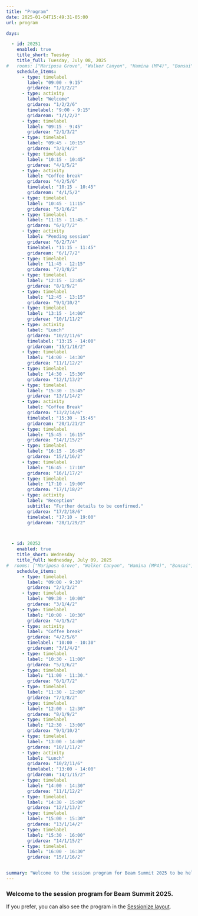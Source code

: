 ```yaml
---
title: "Program"
date: 2025-01-04T15:49:31-05:00
url: program

days: 

  - id: 20251
    enabled: true
    title_short: Tuesday
    title_full: Tuesday, July 08, 2025
#   rooms: ["Mariposa Grove", "Walker Canyon", "Hamina (MP4)", "Bonsai"]
    schedule_items: 
      - type: timelabel
        label: "09:00 - 9:15"
        gridarea: "1/1/2/2"
      - type: activity
        label: "Welcome"
        gridarea: "1/2/2/6"
        timelabel: "9:00 - 9:15"
        gridaream: "1/1/2/2"
      - type: timelabel
        label: "09:15 - 9:45"
        gridarea: "2/1/3/2"
      - type: timelabel
        label: "09:45 - 10:15"
        gridarea: "3/1/4/2"
      - type: timelabel
        label: "10:15 - 10:45"
        gridarea: "4/1/5/2"
      - type: activity
        label: "Coffee break"
        gridarea: "4/2/5/6"
        timelabel: "10:15 - 10:45"
        gridaream: "4/1/5/2"
      - type: timelabel
        label: "10:45 - 11:15"
        gridarea: "5/1/6/2"
      - type: timelabel
        label: "11:15 - 11:45."
        gridarea: "6/1/7/2"
      - type: activity
        label: "Pending session"
        gridarea: "6/2/7/4"
        timelabel: "11:15 - 11:45"
        gridaream: "6/1/7/2"
      - type: timelabel
        label: "11:45 - 12:15"
        gridarea: "7/1/8/2"
      - type: timelabel
        label: "12:15 - 12:45"
        gridarea: "8/1/9/2"
      - type: timelabel
        label: "12:45 - 13:15"
        gridarea: "9/1/10/2"
      - type: timelabel
        label: "13:15 - 14:00"
        gridarea: "10/1/11/2"
      - type: activity
        label: "Lunch"
        gridarea: "10/2/11/6"
        timelabel: "13:15 - 14:00"
        gridaream: "15/1/16/2"
      - type: timelabel
        label: "14:00 - 14:30"
        gridarea: "11/1/12/2"
      - type: timelabel
        label: "14:30 - 15:30"
        gridarea: "12/1/13/2"
      - type: timelabel
        label: "15:30 - 15:45"
        gridarea: "13/1/14/2"
      - type: activity
        label: "Coffee Break"
        gridarea: "13/2/14/6"
        timelabel: "15:30 - 15:45"
        gridaream: "20/1/21/2"
      - type: timelabel
        label: "15:45 - 16:15"
        gridarea: "14/1/15/2"
      - type: timelabel
        label: "16:15 - 16:45"
        gridarea: "15/1/16/2"        
      - type: timelabel
        label: "16:45 - 17:10"
        gridarea: "16/1/17/2"
      - type: timelabel
        label: "17:10 - 19:00"
        gridarea: "17/1/18/2"
      - type: activity
        label: "Reception"
        subtitle: "Further details to be confirmed."
        gridarea: "17/2/18/6"
        timelabel: "17:10 - 19:00"
        gridaream: "28/1/29/2"



  - id: 20252
    enabled: true
    title_short: Wednesday
    title_full: Wednesday, July 09, 2025
#  rooms: ["Mariposa Grove", "Walker Canyon", "Hamina (MP4)", "Bonsai"]
    schedule_items: 
      - type: timelabel
        label: "09:00 - 9:30"
        gridarea: "2/1/3/2"
      - type: timelabel
        label: "09:30 - 10:00"
        gridarea: "3/1/4/2"
      - type: timelabel
        label: "10:00 - 10:30"
        gridarea: "4/1/5/2"
      - type: activity
        label: "Coffee break"
        gridarea: "4/2/5/6"
        timelabel: "10:00 - 10:30"
        gridaream: "3/1/4/2"
      - type: timelabel
        label: "10:30 - 11:00"
        gridarea: "5/1/6/2"
      - type: timelabel
        label: "11:00 - 11:30."
        gridarea: "6/1/7/2"
      - type: timelabel
        label: "11:30 - 12:00"
        gridarea: "7/1/8/2"
      - type: timelabel
        label: "12:00 - 12:30"
        gridarea: "8/1/9/2"
      - type: timelabel
        label: "12:30 - 13:00"
        gridarea: "9/1/10/2"
      - type: timelabel
        label: "13:00 - 14:00"
        gridarea: "10/1/11/2"
      - type: activity
        label: "Lunch"
        gridarea: "10/2/11/6"
        timelabel: "13:00 - 14:00"
        gridaream: "14/1/15/2"
      - type: timelabel
        label: "14:00 - 14:30"
        gridarea: "11/1/12/2"
      - type: timelabel
        label: "14:30 - 15:00"
        gridarea: "12/1/13/2"
      - type: timelabel
        label: "15:00 - 15:30"
        gridarea: "13/1/14/2"
      - type: timelabel
        label: "15:30 - 16:00"
        gridarea: "14/1/15/2"
      - type: timelabel
        label: "16:00 - 16:30"
        gridarea: "15/1/16/2" 


summary: "Welcome to the session program for Beam Summit 2025 to be held on July 8-9, 2025 in New York City"
---
```


### Welcome to the session program for Beam Summit 2025.

If you prefer, you can also see the program in the <a href="/program-sessionize">Sessionize layout</a>.

